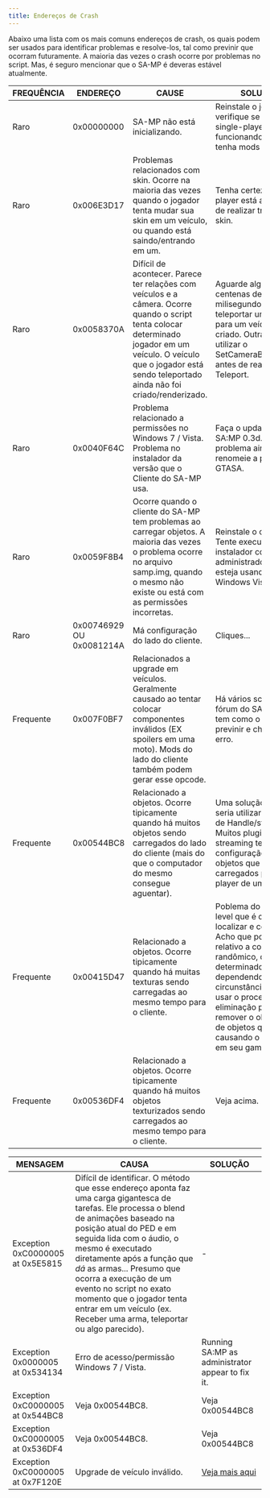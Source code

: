 ```yaml
---
title: Endereços de Crash
---
```


Abaixo uma lista com os mais comuns endereços de crash, os quais podem ser usados para identificar problemas e resolve-los, tal como previnir que ocorram futuramente. A maioria das vezes o crash ocorre por problemas no script. Mas, é seguro mencionar que o SA-MP é deveras estável atualmente.

| FREQUÊNCIA  | ENDEREÇO                 | CAUSE                                                                                                                                                                                                                      | SOLUTION                                                                                                                                                                                                                                                                                                          |
| ----------- | ------------------------ | -------------------------------------------------------------------------------------------------------------------------------------------------------------------------------------------------------------------------- | ----------------------------------------------------------------------------------------------------------------------------------------------------------------------------------------------------------------------------------------------------------------------------------------------------------------- |
| Raro        | 0x00000000               | SA-MP não está inicializando.                                                                                                                                                                                              | Reinstale o jogo, verifique se o modo single-player está funcionando, caso tenha mods remova-os.                                                                                                                                                                                                                  |
| Raro        | 0x006E3D17               | Problemas relacionados com skin. Ocorre na maioria das vezes quando o jogador tenta mudar sua skin em um veículo, ou quando está saindo/entrando em um.                                                                    | Tenha certeza que o player está a pé antes de realizar trocas de skin.                                                                                                                                                                                                                                            |
| Raro        | 0x0058370A               | Difícil de acontecer. Parece ter relações com veículos e a câmera. Ocorre quando o script tenta colocar determinado jogador em um veículo. O veículo que o jogador está sendo teleportado ainda não foi criado/renderizado.| Aguarde algumas centenas de milisegundos ao teleportar um jogador para um veículo recém criado. Outra solução é utilizar o SetCameraBehindPlayer antes de realizar o Teleport.                                                                                                                                    |
| Raro        | 0x0040F64C               | Problema relacionado a permissões no Windows 7 / Vista. Problema no instalador da versão que o Cliente do SA-MP usa.                                                                                                       | Faça o update para o SA:MP 0.3d. Caso o problema ainda ocorra, renomeie a pasta do GTASA.                                                                                                                                                                                                                         |
| Raro        | 0x0059F8B4               | Ocorre quando o cliente do SA-MP tem problemas ao carregar objetos. A maioria das vezes o problema ocorre no arquivo samp.img, quando o mesmo não existe ou está com as permissões incorretas.                             | Reinstale o cliente. Tente executar o instalador como administrador caso esteja usando o Windows Vista / 7.                                                                                                                                                                                                       |
| Raro        | 0x00746929 OU 0x0081214A | Má configuração do lado do cliente.                                                                                                                                                                                        | Cliques...                                                                                                                                                                                                                                                                                                        |
| Frequente   | 0x007F0BF7               | Relacionados a upgrade em veículos. Geralmente causado ao tentar colocar componentes inválidos (EX spoilers em uma moto). Mods do lado do cliente também podem gerar esse opcode.                                          | Há vários scripts no fórum do SA-MP que tem como o objetivo previnir e checar esse erro.                                                                                                                                                                                                                          |
| Frequente   | 0x00544BC8               | Relacionado a objetos. Ocorre tipicamente quando há muitos objetos sendo carregados do lado do cliente (mais do que o computador do mesmo consegue aguentar).                                                              | Uma solução prática seria utilizar um plugin de Handle/streamer. Muitos plugins de streaming tem em sua configuração o tanto de objetos que podem ser carregados para um player de uma vez.                                                                                                                       |
| Frequente   | 0x00415D47               | Relacionado a objetos. Ocorre tipicamente quando há muitas texturas sendo carregadas ao mesmo tempo para o cliente.                                                                                                        | Poblema do tipo Low-level que é difícil de localizar e corrigir. Acho que pode ser algo relativo a colisões, algo randômico, que afeta determinado objeto dependendo das circunstâncias. Tente usar o processo de eliminação para remover o objeto/grupo de objetos que está causando o problema em seu gamemode. |
| Frequente   | 0x00536DF4               | Relacionado a objetos. Ocorre tipicamente quando há muitos objetos texturizados sendo carregados ao mesmo tempo para o cliente.                                                                                            | Veja acima.                                                                                                                                                                                                                                                                                                       |

| MENSAGEM                         | CAUSA                                                                                                                                                                                                                                                                                                                                                                                                                                               | SOLUÇÃO                                          |
| -------------------------------- | --------------------------------------------------------------------------------------------------------------------------------------------------------------------------------------------------------------------------------------------------------------------------------------------------------------------------------------------------------------------------------------------------------------------------------------------------- | ------------------------------------------------ |
| Exception 0xC0000005 at 0x5E5815 | Difícil de identificar. O método que esse endereço aponta faz uma carga gigantesca de tarefas. Ele processa o blend de animações baseado na posição atual do PED e em seguida lida com o áudio, o mesmo é executado diretamente após a função que _dá_ as armas... Presumo que ocorra a execução de um evento no script no exato momento que o jogador tenta entrar em um veículo (ex. Receber uma arma, teleportar ou algo parecido).              | -                                                |
| Exception 0x0000005 at 0x534134  | Erro de acesso/permissão Windows 7 / Vista.                                                                                                                                                                                                                                                                                                                                                                                                         | Running SA:MP as administrator appear to fix it. |
| Exception 0xC0000005 at 0x544BC8 | Veja 0x00544BC8.                                                                                                                                                                                                                                                                                                                                                                                                                                    | Veja 0x00544BC8                                  |
| Exception 0xC0000005 at 0x536DF4 | Veja 0x00544BC8.                                                                                                                                                                                                                                                                                                                                                                                                                                    | Veja 0x00544BC8                                  |
| Exception 0xC0000005 at 0x7F120E | Upgrade de veículo inválido.                                                                                                                                                                                                                                                                                                                                                                                                                        | [Veja mais aqui](CommonIssues)                   |
